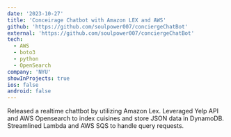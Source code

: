 ```yaml
---
date: '2023-10-27'
title: 'Conceirage Chatbot with Amazon LEX and AWS'
github: 'https://github.com/soulpower007/conciergeChatBot'
external: 'https://github.com/soulpower007/conciergeChatBot'
tech:
  - AWS
  - boto3
  - python
  - OpenSearch
company: 'NYU'
showInProjects: true
ios: false
android: false
---
```


Released a realtime chattbot by utilizing Amazon Lex. Leveraged Yelp API and AWS Opensearch to index cuisines and store JSON data in DynamoDB. Streamlined Lambda and AWS SQS to handle query requests.